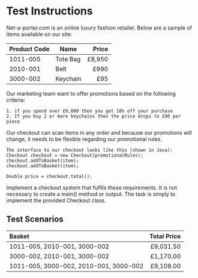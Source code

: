 Test Instructions
=================

Net-a-porter.com is an online luxury fashion retailer.
Below are a sample of items available on our site:

| Product Code | Name     | Price   |
| ------------ | -------- | ------: |
| 1011-005     | Tote Bag | £8,950  |
| 2010-001     | Belt     | £990    |
| 3000-002     | Keychain | £95     |

Our marketing team want to offer promotions based on the following criteria:

    1. if you spend over £9,000 then you get 10% off your purchase
    2. If you buy 2 or more keychains then the price drops to £90 per piece

Our checkout can scan items in any order and because our promotions will change,
it needs to be flexible regarding our promotional rules.

    The interface to our checkout looks like this (shown in Java):
    Checkout checkout = new Checkout(promotionalRules);
    checkout.addToBasket(item);
    checkout.addToBasket(item);

	Double price = checkout.total();

Implement a checkout system that fulfils these requirements.  It is not necessary to 
create a main() method or output.  The task is simply to implement the provided Checkout class.

Test Scenarios
--------------
| Basket | Total Price |
| :------ | ----------: |
|1011-005, 2010-001, 3000-002 | £9,031.50 |
| 3000-002, 2010-001, 3000-002 | £1,170.00 |
| 1011-005, 3000-002, 2010-001, 3000-002 | £9,108.00 |